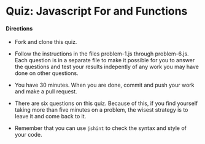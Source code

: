 # Quiz: Javascript For and Functions

#### Directions

* Fork and clone this quiz.

* Follow the instructions in the files problem-1.js through problem-6.js.  Each question is in a separate file to make it possible for you to answer the questions and test your results indepently of any work you may have done on other questions.

* You have 30 minutes.  When you are done, commit and push your work and make a
  pull request.

* There are six questions on this quiz.  Because of this, if you find yourself taking more than five minutes on a problem, the wisest strategy is to leave it and come back to it.

* Remember that you can use `jshint` to check the syntax and style of your code.





